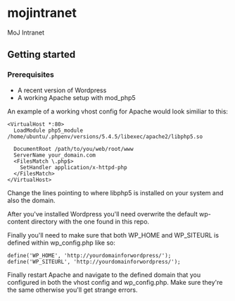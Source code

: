 # mojintranet

MoJ Intranet

## Getting started

### Prerequisites

* A recent version of Wordpress
* A working Apache setup with mod_php5

An example of a working vhost config for Apache would look similiar to this:

```
<VirtualHost *:80>
  LoadModule php5_module /home/ubuntu/.phpenv/versions/5.4.5/libexec/apache2/libphp5.so

  DocumentRoot /path/to/you/web/root/www
  ServerName your_domain.com
  <FilesMatch \.php$>
    SetHandler application/x-httpd-php
  </FilesMatch>
</VirtualHost>
```

Change the lines pointing to where libphp5 is installed on your system and also the domain.

After you've installed Wordpress you'll need overwrite the default wp-content directory with
the one found in this repo.

Finally you'll need to make sure that both WP_HOME and WP_SITEURL is defined within wp_config.php like so:

```
define('WP_HOME', 'http://yourdomainforwordpress/');
define('WP_SITEURL', 'http://yourdomainforwordpress/');
```

Finally restart Apache and navigate to the defined domain that you configured in both the vhost config and wp_config.php. Make sure they're the same otherwise you'll get strange errors.

